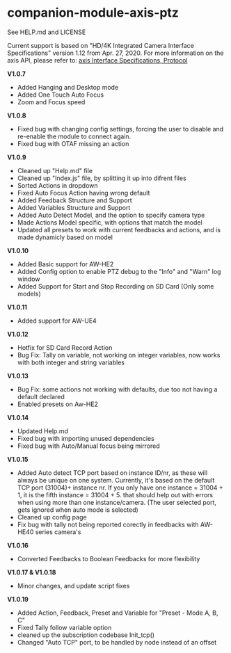 # companion-module-axis-ptz

See HELP.md and LICENSE

Current support is based on "HD/4K Integrated Camera Interface Specifications" version 1.12 from Apr. 27, 2020.
For more information on the axis API, please refer to:
[axis Interface Specifications, Protocol](https://eww.pass.axis.co.jp/pro-av/support/content/guide/EN/top.html)

**V1.0.7**

- Added Hanging and Desktop mode
- Added One Touch Auto Focus
- Zoom and Focus speed

**V1.0.8**

- Fixed bug with changing config settings, forcing the user to disable and re-enable the module to connect again.
- Fixed bug with OTAF missing an action

**V1.0.9**

- Cleaned up "Help.md" file
- Cleaned up "Index.js" file, by splitting it up into difrent files
- Sorted Actions in dropdown
- Fixed Auto Focus Action having wrong default
- Added Feedback Structure and Support
- Added Variables Structure and Support
- Added Auto Detect Model, and the option to specify camera type
- Made Actions Model specific, with options that match the model
- Updated all presets to work with current feedbacks and actions, and is made dynamicly based on model

**V1.0.10**

- Added Basic support for AW-HE2
- Added Config option to enable PTZ debug to the "Info" and "Warn" log window
- Added Support for Start and Stop Recording on SD Card (Only some models)

**V1.0.11**

- Added support for AW-UE4

**V1.0.12**

- Hotfix for SD Card Record Action
- Bug Fix: Tally on variable, not working on integer variables, now works with both integer and string variables

**V1.0.13**

- Bug Fix: some actions not working with defaults, due too not having a default declared
- Enabled presets on Aw-HE2

**V1.0.14**

- Updated Help.md
- Fixed bug with importing unused dependencies
- Fixed bug with Auto/Manual focus being mirrored

**V1.0.15**

- Added Auto detect TCP port based on instance ID/nr, as these will always be unique on one system. Currently, it's based on the default TCP port (31004)+ instance nr. If you only have one instance = 31004 + 1, it is the fifth instance = 31004 + 5. that should help out with errors when using more than one instance/camera. (The user selected port, gets ignored when auto mode is selected)
- Cleaned up config page
- Fix bug with tally not being reported corectly in feedbacks with AW-HE40 series camera's

**V1.0.16**

- Converted Feedbacks to Boolean Feedbacks for more flexibility

**V1.0.17 & V1.0.18**

- Minor changes, and update script fixes

**V1.0.19**

- Added Action, Feedback, Preset and Variable for "Preset - Mode A, B, C"
- Fixed Tally follow variable option
- cleaned up the subscription codebase Init_tcp()
- Changed "Auto TCP" port, to be handled by node instead of an offset

